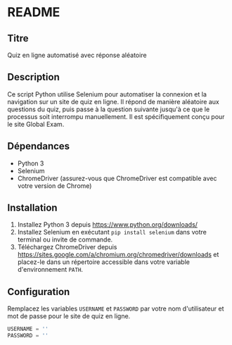 # README

## Titre

Quiz en ligne automatisé avec réponse aléatoire

## Description

Ce script Python utilise Selenium pour automatiser la connexion et la navigation sur un site de quiz en ligne. Il répond de manière aléatoire aux questions du quiz, puis passe à la question suivante jusqu'à ce que le processus soit interrompu manuellement. Il est spécifiquement conçu pour le site Global Exam.

## Dépendances

- Python 3
- Selenium
- ChromeDriver (assurez-vous que ChromeDriver est compatible avec votre version de Chrome)

## Installation

1. Installez Python 3 depuis https://www.python.org/downloads/
2. Installez Selenium en exécutant `pip install selenium` dans votre terminal ou invite de commande.
3. Téléchargez ChromeDriver depuis https://sites.google.com/a/chromium.org/chromedriver/downloads et placez-le dans un répertoire accessible dans votre variable d'environnement `PATH`.

## Configuration

Remplacez les variables `USERNAME` et `PASSWORD` par votre nom d'utilisateur et mot de passe pour le site de quiz en ligne.

```python
USERNAME = ''
PASSWORD = ''
